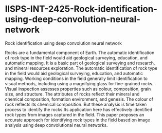 # llSPS-INT-2425-Rock-identification-using-deep-convolution-neural-network
Rock identification using deep convolution neural network

Rocks are a fundamental component of Earth. The automatic identification of rock type in the field would aid geological surveying, education, and automatic mapping. It is a basic part of geological surveying and research, and mineral resources exploration. The automatic identification of rock type in the field would aid geological surveying, education, and automatic mapping. Working conditions in the field generally limit identification to visual methods, including using a magnifying glass for fine-grained rocks. Visual inspection assesses properties such as colour, composition, grain size, and structure. The attributes of rocks reflect their mineral and chemical composition, formation environment, and genesis. The colour of rock reflects its chemical composition. But these analysis is time taken process to identify the rocks.Its application here has effectively identified rock types from images captured in the field. This paper proposes an accurate approach for identifying rock types in the field based on image analysis using deep convolutional neural networks.
